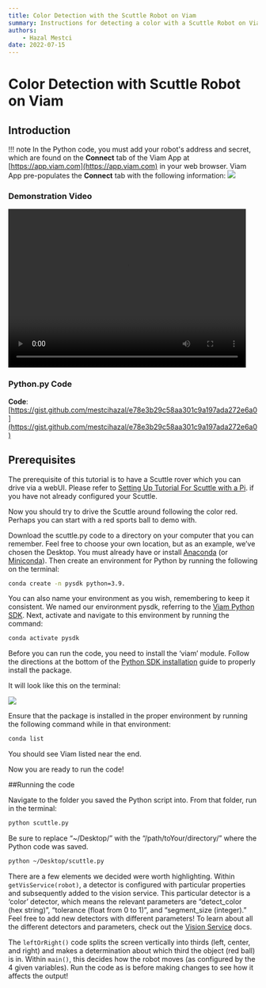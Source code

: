 ```yaml
---
title: Color Detection with the Scuttle Robot on Viam
summary: Instructions for detecting a color with a Scuttle Robot on Viam software.
authors:
    - Hazal Mestci
date: 2022-07-15 
---
```

# Color Detection with Scuttle Robot on Viam
## Introduction

!!! note
    ​​In the Python code, you must add your robot's address and secret, which are found on the **Connect** tab of the Viam App at [https://app.viam.com](https://app.viam.com) in your web browser. 
    Viam App pre-populates the **Connect** tab with the following information:
    <img src="../img/color-rdk-remote-cfg.png" />

### Demonstration Video
<video width="480" height="320" controls>
  <source src="../videos/ScuttleDemos_ColorDetection.mp4" type="video/mp4">
  Your browser does not support the video tag.
</video>

### Python.py Code 
**Code**: [https://gist.github.com/mestcihazal/e78e3b29c58aa301c9a197ada272e6a0](https://gist.github.com/mestcihazal/e78e3b29c58aa301c9a197ada272e6a0)

## Prerequisites
The prerequisite of this tutorial is to have a Scuttle rover which you can drive via a webUI. 
Please refer to [Setting Up Tutorial For Scuttle with a Pi](../tutorials/scuttlebot.md). if you have not already configured your Scuttle.

Now you should try to drive the Scuttle around following the color red. 
Perhaps you can start with a red sports ball to demo with.

Download the <file>scuttle.py</file> code to a directory on your computer that you can remember. 
Feel free to choose your own location, but as an example, we’ve chosen the Desktop. 
You must already have or install [Anaconda](https://www.anaconda.com) (or [Miniconda](https://docs.conda.io/en/latest/miniconda.html)). 
Then create an environment for Python by running the following on the terminal:
```bash
conda create -n pysdk python=3.9. 
```

You can also name your environment as you wish, remembering to keep it consistent. 
We named our environment pysdk, referring to the [Viam Python SDK](https://python.viam.dev/). 
Next, activate and navigate to this environment by running the command: 
```bash
conda activate pysdk
```

Before you can run the code, you need to install the ‘viam’ module. 
Follow the directions at the bottom of the [Python SDK installation](https://github.com/viamrobotics/python-sdk#installation---pre-open-sourcing) guide to properly install the package. 

It will look like this on the terminal:

<img src="../img/color-det-terminal.png" />

Ensure that the package is installed in the proper environment by running the following command while in that environment:
```bash
conda list
```

You should see Viam listed near the end.

Now you are ready to run the code!

##Running the code

Navigate to the folder you saved the Python script into. From that folder, run in the terminal:
```bash
python scuttle.py
```
Be sure to replace “~/Desktop/” with the “/path/toYour/directory/” where the Python code was saved. 
```bash
python ~/Desktop/scuttle.py  
```
There are a few elements we decided were worth highlighting. 
Within `getVisService(robot)`, a detector is configured with particular properties and subsequently added to the vision service. 
This particular detector is a ‘color’ detector, which means the relevant parameters are “detect_color (hex string)”, “tolerance (float from 0 to 1)”, and “segment_size (integer).”  
Feel free to add new detectors with different parameters! 
To learn about all the different detectors and parameters, check out the [Vision Service](../services/vision.md) docs. 

The `leftOrRight()` code splits the screen vertically into thirds (left, center, and right) and makes a determination about which third the object (red ball) is in. 
Within `main()`, this decides how the robot moves (as configured by the 4 given variables). 
Run the code as is before making changes to see how it affects the output!
